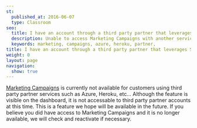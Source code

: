 ```yaml
---
st:
  published_at: 2016-06-07
  type: Classroom
seo:
  title: I have an account through a third party partner that leverages SendGrid's services. Why can’t I access your new Marketing Campaigns feature?
  description: Unable to access Marketing Campaigns with another service...
  keywords: marketing, campaigns, azure, heroku, partner,
title: I have an account through a third party partner that leverages SendGrid's services. Why can’t I access your new Marketing Campaigns feature?
weight: 0
layout: page
navigation:
  show: true
---
```


[Marketing Campaigns]({{root_url}}/User_Guide/Marketing_Campaigns/index.html) is currently not available for customers using third party partner services such as Azure, Heroku, etc... Although the feature is visible on the dashboard, it is not accessable to third party partner accounts at this time. This is a feature we hope will be available in the future. If you believe you did have access to Marketing Campaigns and it is no longer available, we will check and reactivate if necessary.
